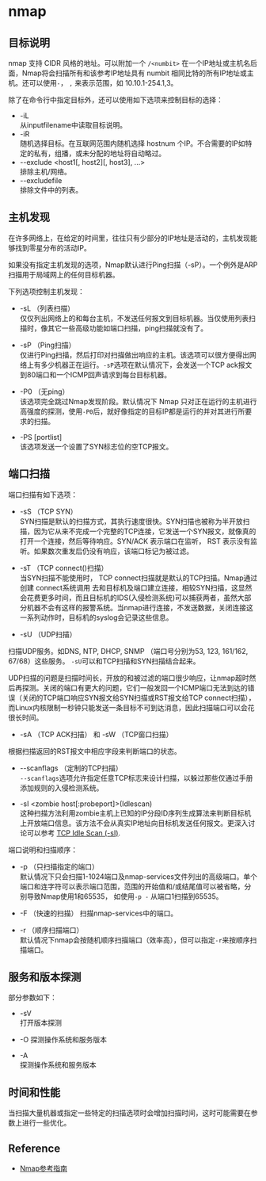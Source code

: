 nmap
===

目标说明
---

nmap 支持 CIDR 风格的地址。可以附加一个 `/<numbit>` 在一个IP地址或主机名后面，Nmap将会扫描所有和该参考IP地址具有 numbit 相同比特的所有IP地址或主机。还可以使用`-`， `,` 来表示范围，如 10.10.1-254.1,3。

除了在命令行中指定目标外，还可以使用如下选项来控制目标的选择：

- -iL <inputfilename>  
  从inputfilename中读取目标说明。  
- -iR <hostnum>  
  随机选择目标。在互联网范围内随机选择 hostnum 个IP。不合需要的IP如特定的私有，组播，或未分配的地址将自动略过。
- --exclude <host1[, host2][, host3], ...>  
  排除主机/网络。
- --excludefile <excludefile>  
  排除文件中的列表。


主机发现
---

在许多网络上，在给定的时间里，往往只有少部分的IP地址是活动的，主机发现能够找到零星分布的活动IP。  

如果没有指定主机发现的选项，Nmap默认进行Ping扫描（-sP）。一个例外是ARP扫描用于局域网上的任何目标机器。

下列选项控制主机发现：

- -sL （列表扫描）  
 仅仅列出网络上的和每台主机，不发送任何报文到目标机器。当仅使用列表扫描时，像其它一些高级功能如端口扫描，ping扫描就没有了。

- -sP （Ping扫描）  
 仅进行Ping扫描，然后打印对扫描做出响应的主机。该选项可以很方便得出网络上有多少机器正在运行。`-sP`选项在默认情况下，会发送一个TCP ack报文到80端口和一个ICMP回声请求到每台目标机器。

- -P0 （无ping）  
 该选项完全跳过Nmap发现阶段。默认情况下 Nmap 只对正在运行的主机进行高强度的探测，使用`-P0`后，就好像指定的目标IP都是运行的并对其进行所要求的扫描。

- -PS [portlist]   
 该选项发送一个设置了SYN标志位的空TCP报文。


端口扫描
---

端口扫描有如下选项：  

- -sS （TCP SYN）  
 SYN扫描是默认的扫描方式，其执行速度很快。SYN扫描也被称为半开放扫描，因为它从来不完成一个完整的TCP连接，它发送一个SYN报文，就像真的打开一个连接，然后等待响应。SYN/ACK 表示端口在监听， RST 表示没有监听。如果数次重发后仍没有响应，该端口标记为被过滤。

- -sT （TCP connect()扫描）  
 当SYN扫描不能使用时， TCP connect扫描就是默认的TCP扫描。Nmap通过创建 connect系统调用 去和目标机及端口建立连接，相较SYN扫描，这显然会花费更多时间，而且目标机的IDS(入侵检测系统)可以捕获两者，虽然大部分机器不会有这样的报警系统。当nmap进行连接，不发送数据，关闭连接这一系列动作时，目标机的syslog会记录这些信息。

- -sU （UDP扫描）  

扫描UDP服务。如DNS, NTP, DHCP, SNMP （端口号分别为53, 123, 161/162, 67/68）这些服务。 `-sU`可以和TCP扫描和SYN扫描结合起来。

UDP扫描的问题是扫描时间长，开放的和被过滤的端口很少响应，让nmap超时然后再探测。关闭的端口有更大的问题，它们一般发回一个ICMP端口无法到达的错误（关闭的TCP端口响应SYN报文给SYN扫描或RST报文给TCP connect扫描），而Linux内核限制一秒钟只能发送一条目标不可到达消息，因此扫描端口可以会花很长时间。


- -sA （TCP ACK扫描） 和 -sW （TCP窗口扫描）  

根据扫描返回的RST报文中相应字段来判断端口的状态。

- --scanflags （定制的TCP扫描）  
`--scanflags`选项允许指定任意TCP标志来设计扫描，以躲过那些仅通过手册添加规则的入侵检测系统。

- -sI <zombie host[:probeport]>(Idlescan)  
这种扫描方法利用zombie主机上已知的IP分段ID序列生成算法来判断目标机上开放端口信息。该方法不会从真实IP地址向目标机发送任何报文。更深入讨论可以参考 [TCP Idle Scan (-sI)](http://nmap.org/book/idlescan.html).


端口说明和扫描顺序：

- -p <port ranges> （只扫描指定的端口）  
默认情况下只会扫描1-1024端口及nmap-services文件列出的高级端口。单个端口和连字符可以表示端口范围，范围的开始值和/或结尾值可以被省略，分别导致Nmap使用1和65535， 如使用`-p -` 从端口1扫描到65535。

- -F （快速的扫描）
扫描nmap-services中的端口。

- -r （顺序扫描端口）  
默认情况下nmap会按随机顺序扫描端口（效率高），但可以指定`-r`来按顺序扫描端口。

服务和版本探测
---

部分参数如下：

- -sV   
  打开版本探测

- -O
  探测操作系统和服务版本
  
- -A  
  探测操作系统和服务版本


时间和性能
---

当扫描大量机器或指定一些特定的扫描选项时会增加扫描时间，这时可能需要在参数上进行一些优化。


Reference
---

- [Nmap参考指南](http://nmap.org/man/zh/index.html)















